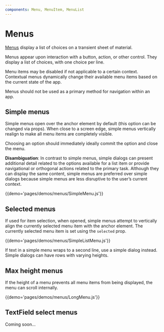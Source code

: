 ```yaml
---
components: Menu, MenuItem, MenuList
---
```


# Menus

[Menus](https://material.google.com/components/menus.html) display a list of choices on a transient sheet of material.

Menus appear upon interaction with a button, action, or other control. They display a list of choices, with one choice per line.

Menu items may be disabled if not applicable to a certain context. Contextual menus dynamically change their available menu items based on the current state of the app.

Menus should not be used as a primary method for navigation within an app.

## Simple menus

Simple menus open over the anchor element by default (this option can be changed via props). When close to a screen edge, simple menus vertically realign to make all menu items are completely visible.

Choosing an option should immediately ideally commit the option and close the menu.

**Disambiguation**: In contrast to simple menus, simple dialogs can present additional detail related to the options available for a list item or provide navigational or orthogonal actions related to the primary task. Although they can display the same content, simple menus are preferred over simple dialogs because simple menus are less disruptive to the user’s current context.

{{demo='pages/demos/menus/SimpleMenu.js'}}

## Selected menus

If used for item selection, when opened, simple menus attempt to vertically align the currently selected menu item with the anchor element. The currently selected menu item is set using the `selected` prop.

{{demo='pages/demos/menus/SimpleListMenu.js'}}

If text in a simple menu wraps to a second line, use a simple dialog instead. Simple dialogs can have rows with varying heights.

## Max height menus

If the height of a menu prevents all menu items from being displayed, the menu can scroll internally.

{{demo='pages/demos/menus/LongMenu.js'}}

## TextField select menus

Coming soon...
